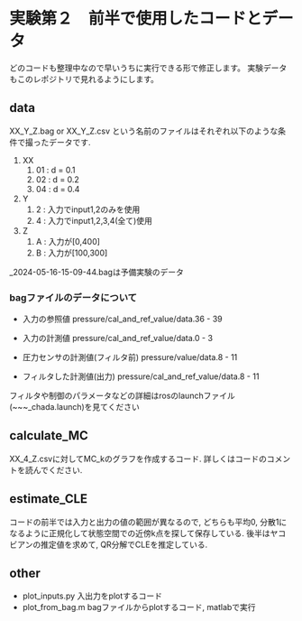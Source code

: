 # 実験第２　前半で使用したコードとデータ
どのコードも整理中なので早いうちに実行できる形で修正します。
実験データもこのレポジトリで見れるようにします。
## data
XX_Y_Z.bag or XX_Y_Z.csv という名前のファイルはそれぞれ以下のような条件で撮ったデータです.
1. XX
   1. 01 : d = 0.1
   2. 02 : d = 0.2
   3. 04 : d = 0.4
2. Y
   1. 2 : 入力でinput1,2のみを使用
   2. 4 : 入力でinput1,2,3,4(全て)使用
3. Z
   1. A : 入力が[0,400]
   2. B : 入力が[100,300]

_2024-05-16-15-09-44.bagは予備実験のデータ
### bagファイルのデータについて
- 入力の参照値
  pressure/cal_and_ref_value/data.36 - 39

- 入力の計測値
  pressure/cal_and_ref_value/data.0 - 3

- 圧力センサの計測値(フィルタ前)
  pressure/value/data.8 - 11

- フィルタした計測値(出力)
  pressure/cal_and_ref_value/data.8 - 11

フィルタや制御のパラメータなどの詳細はrosのlaunchファイル(~~~_chada.launch)を見てください

## calculate_MC
XX_4_Z.csvに対してMC_kのグラフを作成するコード. 詳しくはコードのコメントを読んでください.

## estimate_CLE
コードの前半では入力と出力の値の範囲が異なるので, どちらも平均0, 分散1になるように正規化して状態空間での近傍k点を探して保存している.
後半はヤコビアンの推定値を求めて, QR分解でCLEを推定している.

## other
* plot_inputs.py
  入出力をplotするコード
* plot_from_bag.m
  bagファイルからplotするコード, matlabで実行


